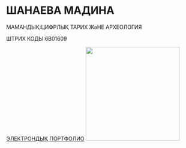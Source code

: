 <HTML>
<HEAD>
  <TITLE> МЕНІҢ САЙТЫМ </TITLE>
</HEAD>
<BODY>
  <P><H1> ШАНАЕВА МАДИНА</H1></P>
  <P> МАМАНДЫҚ:ЦИФРЛЫҚ ТАРИХ ЖәНЕ АРХЕОЛОГИЯ </P>
  <P> ШТРИХ КОДЫ:6В01609 </P>
  <A HREF="https://shanmadi6.wixsite.com/my-site-2">ЭЛЕКТРОНДЫҚ ПОРТФОЛИО</A>
  <IMG SRC="https://static.wixstatic.com/media/108108_0efd8aae33a34d31bd788469847ecc97~mv2.jpg/v1/fill/w_424,h_565,al_c,q_80,usm_0.66_1.00_0.01,enc_auto/%D0%BC%D0%B0%D0%B4%D0%B8%D0%BD%D0%B0.jpg" width="250"/>  
</BODY>
</HTML>

